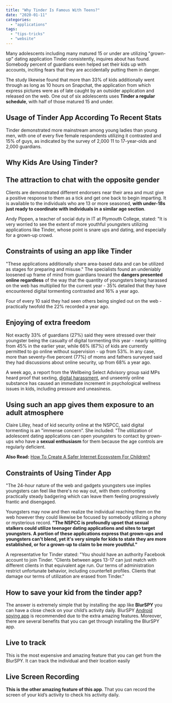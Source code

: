 ```yaml
---
title: "Why Tinder Is Famous With Teens?"
date: "2020-01-11"
categories: 
  - "applications"
tags: 
  - "tips-tricks"
  - "website"
---
```


Many adolescents including many matured 15 or under are utilizing "grown-up" dating application Tinder consistently, inquires about has found. Somebody percent of guardians even helped set their kids up with accounts, inciting fears that they are accidentally putting them in danger.

The study likewise found that more than 33% of kids additionally went through as long as 10 hours on Snapchat, the application from which express pictures were as of late caught by an outsider application and released on the web. One out of six adolescents uses **Tinder a regular schedule**, with half of those matured 15 and under.

## Usage of Tinder App According To Recent Stats

Tinder demonstrated more mainstream among young ladies than young men, with one of every five female respondents utilizing it contrasted and 15% of guys, as indicated by the survey of 2,000 11 to 17-year-olds and 2,000 guardians.

## Why Kids Are Using Tinder?

## The attraction to chat with the opposite gender

Clients are demonstrated different endorsers near their area and must give a positive response to them as a tick and get one back to begin imparting. It is available to the individuals who are 13 or more seasoned, **with under-18s just ready to coordinate with individuals in a similar age section**.

Andy Pippen, a teacher of social duty in IT at Plymouth College, stated: "It is very worried to see the extent of more youthful youngsters utilizing applications like Tinder, whose point is snare ups and dating, and especially for a grown-up crowd.

## Constraints of using an app like Tinder

"These applications additionally share area-based data and can be utilized as stages for preparing and misuse." The specialists found an undeniably loosened up frame of mind from guardians toward the **dangers presented online regardless** of the way that the quantity of youngsters being harassed on the web has multiplied for the current year - 35% detailed that they have encountered digital tormenting contrasted and 16% a year ago.

Four of every 10 said they had seen others being singled out on the web - practically twofold the 22% recorded a year ago.

## Enjoying of extra freedom

Not exactly 33% of guardians (27%) said they were stressed over their youngster being the casualty of digital tormenting this year - nearly splitting from 45% in the earlier year, while 66% (67%) of kids are currently permitted to go online without supervision - up from 53%. In any case, more than seventy-five percent (77%) of moms and fathers surveyed said they had discussions about online security, up from 68% a year ago.

A week ago, a report from the Wellbeing Select Advisory group said MPs heard proof that sexting, [digital harassment](https://www.blurspy.com/women-harassment-at-workplace/), and unseemly online substance has caused an immediate increment in psychological wellness issues in kids, including pressure and uneasiness.

## Using such an app gives them exposure to an adult atmosphere

Claire Lilley, head of kid security online at the NSPCC, said digital tormenting is an "immense concern”. She included: "The utilization of adolescent dating applications can open youngsters to contact by grown-ups who have a **sexual enthusiasm** for them because the age controls are regularly deficient.

**Also Read:** [How To Create A Safer Internet Ecosystem For Children?](https://sastaeinstein.com/block-adult-content/)

## Constraints of Using Tinder App

"The 24-hour nature of the web and gadgets youngsters use implies youngsters can feel like there's no way out, with them confronting practically steady badgering which can leave them feeling progressively frantic and disengaged.

Youngsters may now and then realize the individual reaching them on the web however they could likewise be focused by somebody utilizing a phony or mysterious record. **"The NSPCC is profoundly upset that sexual stalkers could utilize teenager dating applications and sites to target youngsters. A portion of these applications express that grown-ups and youngsters can't blend, yet it's very simple for kids to state they are more established, or for a grown-up to claim to be more youthful."**

A representative for Tinder stated: "You should have an authority Facebook account to join Tinder. “Clients between ages 13-17 can just match with different clients in that equivalent age run. Our terms of administration restrict unfortunate behavior, including counterfeit profiles. Clients that damage our terms of utilization are erased from Tinder."

## How to save your kid from the tinder app?

The answer is extremely simple that by installing the app like **BlurSPY** you can have a close check on your child’s activity daily. BlurSPY [Android spying app](https://www.blurspy.com/android-spy-software/) is recommended due to the extra amazing features. Moreover, there are several benefits that you can get through installing the BlurSPY app.

## Live to track

This is the most expensive and amazing feature that you can get from the BlurSPY. It can track the individual and their location easily

## Live Screen Recording

**This is the other amazing feature of this app**. That you can record the screen of your kid’s activity to check his activity daily.
